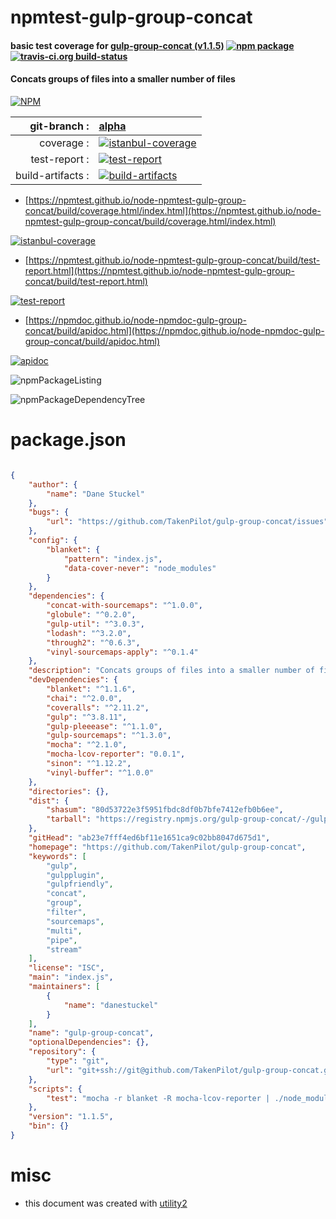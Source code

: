 # npmtest-gulp-group-concat

#### basic test coverage for  [gulp-group-concat (v1.1.5)](https://github.com/TakenPilot/gulp-group-concat)  [![npm package](https://img.shields.io/npm/v/npmtest-gulp-group-concat.svg?style=flat-square)](https://www.npmjs.org/package/npmtest-gulp-group-concat) [![travis-ci.org build-status](https://api.travis-ci.org/npmtest/node-npmtest-gulp-group-concat.svg)](https://travis-ci.org/npmtest/node-npmtest-gulp-group-concat)

#### Concats groups of files into a smaller number of files

[![NPM](https://nodei.co/npm/gulp-group-concat.png?downloads=true&downloadRank=true&stars=true)](https://www.npmjs.com/package/gulp-group-concat)

| git-branch : | [alpha](https://github.com/npmtest/node-npmtest-gulp-group-concat/tree/alpha)|
|--:|:--|
| coverage : | [![istanbul-coverage](https://npmtest.github.io/node-npmtest-gulp-group-concat/build/coverage.badge.svg)](https://npmtest.github.io/node-npmtest-gulp-group-concat/build/coverage.html/index.html)|
| test-report : | [![test-report](https://npmtest.github.io/node-npmtest-gulp-group-concat/build/test-report.badge.svg)](https://npmtest.github.io/node-npmtest-gulp-group-concat/build/test-report.html)|
| build-artifacts : | [![build-artifacts](https://npmtest.github.io/node-npmtest-gulp-group-concat/glyphicons_144_folder_open.png)](https://github.com/npmtest/node-npmtest-gulp-group-concat/tree/gh-pages/build)|

- [https://npmtest.github.io/node-npmtest-gulp-group-concat/build/coverage.html/index.html](https://npmtest.github.io/node-npmtest-gulp-group-concat/build/coverage.html/index.html)

[![istanbul-coverage](https://npmtest.github.io/node-npmtest-gulp-group-concat/build/screenCapture.buildCi.browser.%252Ftmp%252Fbuild%252Fcoverage.lib.html.png)](https://npmtest.github.io/node-npmtest-gulp-group-concat/build/coverage.html/index.html)

- [https://npmtest.github.io/node-npmtest-gulp-group-concat/build/test-report.html](https://npmtest.github.io/node-npmtest-gulp-group-concat/build/test-report.html)

[![test-report](https://npmtest.github.io/node-npmtest-gulp-group-concat/build/screenCapture.buildCi.browser.%252Ftmp%252Fbuild%252Ftest-report.html.png)](https://npmtest.github.io/node-npmtest-gulp-group-concat/build/test-report.html)

- [https://npmdoc.github.io/node-npmdoc-gulp-group-concat/build/apidoc.html](https://npmdoc.github.io/node-npmdoc-gulp-group-concat/build/apidoc.html)

[![apidoc](https://npmdoc.github.io/node-npmdoc-gulp-group-concat/build/screenCapture.buildCi.browser.%252Ftmp%252Fbuild%252Fapidoc.html.png)](https://npmdoc.github.io/node-npmdoc-gulp-group-concat/build/apidoc.html)

![npmPackageListing](https://npmtest.github.io/node-npmtest-gulp-group-concat/build/screenCapture.npmPackageListing.svg)

![npmPackageDependencyTree](https://npmtest.github.io/node-npmtest-gulp-group-concat/build/screenCapture.npmPackageDependencyTree.svg)



# package.json

```json

{
    "author": {
        "name": "Dane Stuckel"
    },
    "bugs": {
        "url": "https://github.com/TakenPilot/gulp-group-concat/issues"
    },
    "config": {
        "blanket": {
            "pattern": "index.js",
            "data-cover-never": "node_modules"
        }
    },
    "dependencies": {
        "concat-with-sourcemaps": "^1.0.0",
        "globule": "^0.2.0",
        "gulp-util": "^3.0.3",
        "lodash": "^3.2.0",
        "through2": "^0.6.3",
        "vinyl-sourcemaps-apply": "^0.1.4"
    },
    "description": "Concats groups of files into a smaller number of files",
    "devDependencies": {
        "blanket": "^1.1.6",
        "chai": "^2.0.0",
        "coveralls": "^2.11.2",
        "gulp": "^3.8.11",
        "gulp-pleeease": "^1.1.0",
        "gulp-sourcemaps": "^1.3.0",
        "mocha": "^2.1.0",
        "mocha-lcov-reporter": "0.0.1",
        "sinon": "^1.12.2",
        "vinyl-buffer": "^1.0.0"
    },
    "directories": {},
    "dist": {
        "shasum": "80d53722e3f5951fbdc8df0b7bfe7412efb0b6ee",
        "tarball": "https://registry.npmjs.org/gulp-group-concat/-/gulp-group-concat-1.1.5.tgz"
    },
    "gitHead": "ab23e7fff4ed6bf11e1651ca9c02bb8047d675d1",
    "homepage": "https://github.com/TakenPilot/gulp-group-concat",
    "keywords": [
        "gulp",
        "gulpplugin",
        "gulpfriendly",
        "concat",
        "group",
        "filter",
        "sourcemaps",
        "multi",
        "pipe",
        "stream"
    ],
    "license": "ISC",
    "main": "index.js",
    "maintainers": [
        {
            "name": "danestuckel"
        }
    ],
    "name": "gulp-group-concat",
    "optionalDependencies": {},
    "repository": {
        "type": "git",
        "url": "git+ssh://git@github.com/TakenPilot/gulp-group-concat.git"
    },
    "scripts": {
        "test": "mocha -r blanket -R mocha-lcov-reporter | ./node_modules/coveralls/bin/coveralls.js"
    },
    "version": "1.1.5",
    "bin": {}
}
```



# misc
- this document was created with [utility2](https://github.com/kaizhu256/node-utility2)
